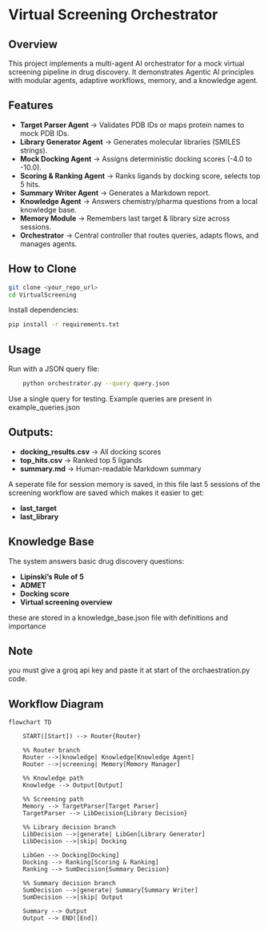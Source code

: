 # Virtual Screening Orchestrator

## Overview
This project implements a multi-agent AI orchestrator for a mock virtual screening pipeline in drug discovery.
It demonstrates Agentic AI principles with modular agents, adaptive workflows, memory, and a knowledge agent.

## Features
- **Target Parser Agent** → Validates PDB IDs or maps protein names to mock PDB IDs.  
- **Library Generator Agent** → Generates molecular libraries (SMILES strings).  
- **Mock Docking Agent** → Assigns deterministic docking scores (-4.0 to -10.0).  
- **Scoring & Ranking Agent** → Ranks ligands by docking score, selects top 5 hits.  
- **Summary Writer Agent** → Generates a Markdown report.  
- **Knowledge Agent** → Answers chemistry/pharma questions from a local knowledge base.  
- **Memory Module** → Remembers last target & library size across sessions.  
- **Orchestrator** → Central controller that routes queries, adapts flows, and manages agents.

  
## How to Clone
```bash
git clone <your_repo_url>
cd VirtualScreening
```
Install dependencies:
```bash
pip install -r requirements.txt
```
## Usage

Run with a JSON query file:
```bash
    python orchestrator.py --query query.json
```

Use a single query for testing. Example queries are present in example_queries.json

## Outputs:

- **docking_results.csv** → All docking scores
- **top_hits.csv** → Ranked top 5 ligands
- **summary.md** → Human-readable Markdown summary

A seperate file for session memory is saved,
in this file last 5 sessions of the screening workflow are saved which makes it easier to get:
- **last_target**
- **last_library**

## Knowledge Base
The system answers basic drug discovery questions:
- **Lipinski’s Rule of 5**
- **ADMET**
- **Docking score**
- **Virtual screening overview**

these are stored in a knowledge_base.json file with definitions and importance

## Note
you must give a groq api key and paste it at start of the orchaestration.py code.



## Workflow Diagram

```mermaid
flowchart TD

    START([Start]) --> Router{Router}

    %% Router branch
    Router -->|knowledge| Knowledge[Knowledge Agent]
    Router -->|screening| Memory[Memory Manager]

    %% Knowledge path
    Knowledge --> Output[Output]

    %% Screening path
    Memory --> TargetParser[Target Parser]
    TargetParser --> LibDecision{Library Decision}

    %% Library decision branch
    LibDecision -->|generate| LibGen[Library Generator]
    LibDecision -->|skip| Docking

    LibGen --> Docking[Docking]
    Docking --> Ranking[Scoring & Ranking]
    Ranking --> SumDecision{Summary Decision}

    %% Summary decision branch
    SumDecision -->|generate| Summary[Summary Writer]
    SumDecision -->|skip| Output

    Summary --> Output
    Output --> END([End])
```












